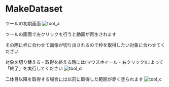 # MakeDataset

ツールの初期画面
![tool_a](https://user-images.githubusercontent.com/113846988/213906237-8350e26b-e2e9-4547-8d84-74a67871b556.png)

ツールの画面で左クリックを行うと動画が再生されます

その際に枠に合わせて画像が切り出されるので枠を取得したい対象に合わせてください

対象を切り替える・取得を終える時には(マウスホイール・右クリック)によって「終了」を実行してください
![tool_d](https://user-images.githubusercontent.com/113846988/213906344-75efad58-9421-4ae9-9dc5-62369db1f209.png)

二体目以降を取得する場合には以前に取得した範囲が赤く塗られます
![tool_c](https://user-images.githubusercontent.com/113846988/213906247-896166eb-781c-44ff-ac0b-12cdcf05ffa6.png)
